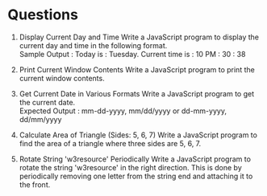 # Questions

1. Display Current Day and Time
Write a JavaScript program to display the current day and time in the following format.  
Sample Output : Today is : Tuesday.
Current time is : 10 PM : 30 : 38

2. Print Current Window Contents
Write a JavaScript program to print the current window contents.  

3. Get Current Date in Various Formats
Write a JavaScript program to get the current date.  
Expected Output :
mm-dd-yyyy, mm/dd/yyyy or dd-mm-yyyy, dd/mm/yyyy

4. Calculate Area of Triangle (Sides: 5, 6, 7)
Write a JavaScript program to find the area of a triangle where three sides are 5, 6, 7.  

5. Rotate String 'w3resource' Periodically
Write a JavaScript program to rotate the string 'w3resource' in the right direction. This is done by periodically removing one letter from the string end and attaching it to the front.
